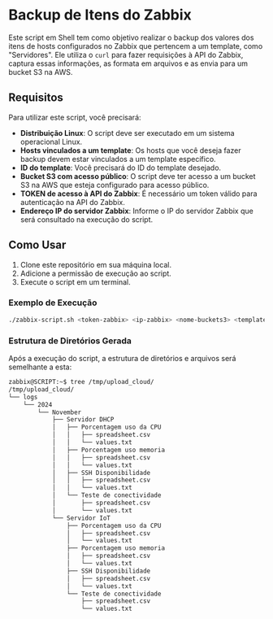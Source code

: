 # Backup de Itens do Zabbix

Este script em Shell tem como objetivo realizar o backup dos valores dos itens de hosts configurados no Zabbix que pertencem a um template, como "Servidores". Ele utiliza o `curl` para fazer requisições à API do Zabbix, captura essas informações, as formata em arquivos e as envia para um bucket S3 na AWS.

## Requisitos

Para utilizar este script, você precisará:

- **Distribuição Linux**: O script deve ser executado em um sistema operacional Linux.
- **Hosts vinculados a um template**: Os hosts que você deseja fazer backup devem estar vinculados a um template específico.
- **ID do template**: Você precisará do ID do template desejado.
- **Bucket S3 com acesso público**: O script deve ter acesso a um bucket S3 na AWS que esteja configurado para acesso público.
- **TOKEN de acesso à API do Zabbix**: É necessário um token válido para autenticação na API do Zabbix.
- **Endereço IP do servidor Zabbix**: Informe o IP do servidor Zabbix que será consultado na execução do script.

## Como Usar

1. Clone este repositório em sua máquina local.
2. Adicione a permissão de execução ao script.
3. Execute o script em um terminal.

### Exemplo de Execução

```bash
./zabbix-script.sh <token-zabbix> <ip-zabbix> <nome-buckets3> <template-id>
```

### Estrutura de Diretórios Gerada

Após a execução do script, a estrutura de diretórios e arquivos será semelhante a esta:

```bash
zabbix@SCRIPT:~$ tree /tmp/upload_cloud/
/tmp/upload_cloud/
└── logs
    └── 2024
        └── November
            ├── Servidor DHCP
            │   ├── Porcentagem uso da CPU
            │   │   ├── spreadsheet.csv
            │   │   └── values.txt
            │   ├── Porcentagem uso memoria
            │   │   ├── spreadsheet.csv
            │   │   └── values.txt
            │   ├── SSH Disponibilidade
            │   │   ├── spreadsheet.csv
            │   │   └── values.txt
            │   └── Teste de conectividade
            │       ├── spreadsheet.csv
            │       └── values.txt
            └── Servidor IoT
                ├── Porcentagem uso da CPU
                │   ├── spreadsheet.csv
                │   └── values.txt
                ├── Porcentagem uso memoria
                │   ├── spreadsheet.csv
                │   └── values.txt
                ├── SSH Disponibilidade
                │   ├── spreadsheet.csv
                │   └── values.txt
                └── Teste de conectividade
                    ├── spreadsheet.csv
                    └── values.txt
```
